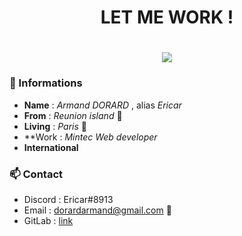 <h1  align="center"> LET ME WORK ! <h1>
<div  align="center">
 <img src="https://www.creads.com/wp-content/uploads/2021/05/panda.gif" target="_blank">
</div>

### 📜 Informations
 
 -    **Name**    : *Armand DORARD* , alias *Ericar*
 -    **From**    : *Reunion island* 🌴
 -    **Living**  : *Paris* 🗼
 -    **Work      : *Mintec Web developer*
 -    **International**

### 📫 Contact 
  - Discord : Ericar#8913
  - Email   : dorardarmand@gmail.com 📧
  - GitLab  : [link](https://gitlab.com/Ericar974)
 
<!--
**Ericar974/Ericar974** is a ✨ _special_ ✨ repository because its `README.md` (this file) appears on your GitHub profile.

Here are some ideas to get you started:

- 🔭 I’m currently working on ...
- 🌱 I’m currently learning ...
- 👯 I’m looking to collaborate on ...
- 🤔 I’m looking for help with ...
- 💬 Ask me about ...
- 📫 How to reach me: ...
- 😄 Pronouns: ...
- ⚡ Fun fact: ...
-->
